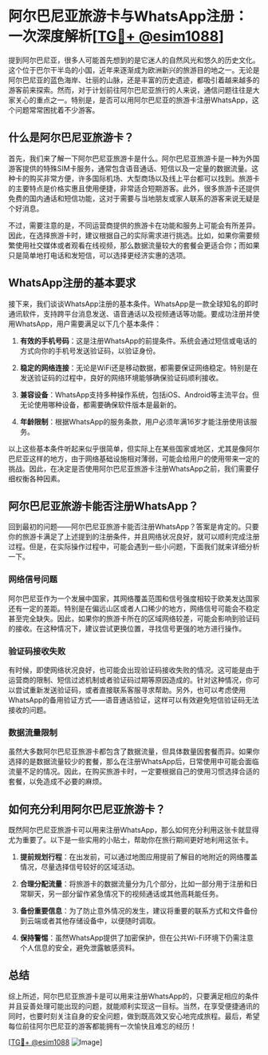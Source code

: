 # 阿尔巴尼亚旅游卡与WhatsApp注册：一次深度解析[[TG💪+ @esim1088](https://t.me/s/esim1088)]

提到阿尔巴尼亚，很多人可能首先想到的是它迷人的自然风光和悠久的历史文化。这个位于巴尔干半岛的小国，近年来逐渐成为欧洲新兴的旅游目的地之一。无论是阿尔巴尼亚的蓝色海岸、壮丽的山脉，还是丰富的历史遗迹，都吸引着越来越多的游客前来探索。然而，对于计划前往阿尔巴尼亚旅行的人来说，通信问题往往是大家关心的重点之一。特别是，是否可以用阿尔巴尼亚的旅游卡注册WhatsApp，这个问题常常困扰着不少游客。

## 什么是阿尔巴尼亚旅游卡？

首先，我们来了解一下阿尔巴尼亚旅游卡是什么。阿尔巴尼亚旅游卡是一种为外国游客提供的特殊SIM卡服务，通常包含语音通话、短信以及一定量的数据流量。这种卡的购买非常方便，许多国际机场、大型商场以及线上平台都可以找到。旅游卡的主要特点是价格实惠且使用便捷，非常适合短期游客。此外，很多旅游卡还提供免费的国内通话和短信功能，这对于需要与当地朋友或家人联系的游客来说无疑是个好消息。

不过，需要注意的是，不同运营商提供的旅游卡在功能和服务上可能会有所差异。因此，在选择旅游卡时，建议根据自己的实际需求进行挑选。比如，如果你需要频繁使用社交媒体或者观看在线视频，那么数据流量较大的套餐会更适合你；而如果只是简单地打电话和发短信，可以选择更经济实惠的选项。

## WhatsApp注册的基本要求

接下来，我们谈谈WhatsApp注册的基本条件。WhatsApp是一款全球知名的即时通讯软件，支持跨平台消息发送、语音通话以及视频通话等功能。要成功注册并使用WhatsApp，用户需要满足以下几个基本条件：

1. **有效的手机号码**：这是注册WhatsApp的前提条件。系统会通过短信或电话的方式向你的手机号发送验证码，以验证身份。
   
2. **稳定的网络连接**：无论是WiFi还是移动数据，都需要保证网络稳定。特别是在发送验证码的过程中，良好的网络环境能够确保验证码顺利接收。

3. **兼容设备**：WhatsApp支持多种操作系统，包括iOS、Android等主流平台。但无论使用哪种设备，都需要确保软件版本是最新的。

4. **年龄限制**：根据WhatsApp的服务条款，用户必须年满16岁才能注册使用该服务。

以上这些基本条件听起来似乎很简单，但实际上在某些国家或地区，尤其是像阿尔巴尼亚这样的地方，由于网络基础设施相对薄弱，可能会给用户的使用带来一定的挑战。因此，在决定是否使用阿尔巴尼亚旅游卡注册WhatsApp之前，我们需要仔细权衡各种因素。

## 阿尔巴尼亚旅游卡能否注册WhatsApp？

回到最初的问题——阿尔巴尼亚旅游卡能否注册WhatsApp？答案是肯定的。只要你的旅游卡满足了上述提到的注册条件，并且网络状况良好，就可以顺利完成注册过程。但是，在实际操作过程中，可能会遇到一些小问题，下面我们就来详细分析一下。

### 网络信号问题

阿尔巴尼亚作为一个发展中国家，其网络覆盖范围和信号强度相较于欧美发达国家还有一定的差距。特别是在偏远山区或者人口稀少的地方，网络信号可能会不稳定甚至完全缺失。因此，如果你的旅游卡所在的区域网络较差，可能会影响到验证码的接收。在这种情况下，建议尝试更换位置，寻找信号更强的地方进行操作。

### 验证码接收失败

有时候，即使网络状况良好，也可能会出现验证码接收失败的情况。这可能是由于运营商的限制、短信过滤机制或者验证码过期等原因造成的。针对这种情况，你可以尝试重新发送验证码，或者直接联系客服寻求帮助。另外，也可以考虑使用WhatsApp的备用验证方式——语音通话验证，这样可以有效避免短信验证码无法接收的问题。

### 数据流量限制

虽然大多数阿尔巴尼亚旅游卡都包含了数据流量，但具体数量因套餐而异。如果你选择的是数据流量较少的套餐，那么在注册WhatsApp后，日常使用中可能会面临流量不足的情况。因此，在购买旅游卡时，一定要根据自己的使用习惯选择合适的套餐，以免造成不必要的麻烦。

## 如何充分利用阿尔巴尼亚旅游卡？

既然阿尔巴尼亚旅游卡可以用来注册WhatsApp，那么如何充分利用这张卡就显得尤为重要了。以下是一些实用的小贴士，帮助你在旅行期间更好地利用这张卡。

1. **提前规划行程**：在出发前，可以通过地图应用提前了解目的地附近的网络覆盖情况，尽量选择信号较好的区域活动。

2. **合理分配流量**：将旅游卡的数据流量分为几个部分，比如一部分用于注册和日常聊天，另一部分留作紧急情况下的视频通话或其他高耗能任务。

3. **备份重要信息**：为了防止意外情况的发生，建议将重要的联系方式和文件备份到云端或者其他存储设备中，以便随时调取。

4. **保持警惕**：虽然WhatsApp提供了加密保护，但在公共Wi-Fi环境下仍需注意个人信息的安全，避免泄露敏感资料。

## 总结

综上所述，阿尔巴尼亚旅游卡是可以用来注册WhatsApp的，只要满足相应的条件并且妥善处理可能出现的问题，就能顺利实现这一目标。当然，在享受便捷通讯的同时，也要时刻关注自身的安全问题，做到既高效又安心地完成旅程。最后，希望每位前往阿尔巴尼亚的游客都能拥有一次愉快且难忘的经历！

[[TG💪+ @esim1088](https://t.me/s/esim1088) ![Image](https://i.postimg.cc/4NQfJmqS/Snipaste-2025-05-13-00-14-12.png)]